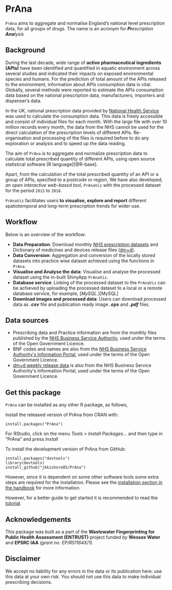 # PrAna

`PrAna` aims to aggregate and normalise England’s national level prescription data, for all groups of drugs. The name is an acronym for _**Pr**escription **Ana**lysis_

## Background

During the last decade, wide range of **active pharmaceutical ingredients (APIs)** have been identified and quantified in aquatic environment across several studies and indicated their impacts on exposed environmental species and humans. For the prediction of total amount of the APIs released to the environment, information about APIs consumption data is vital. Globally, several methods were reported to estimate the APIs consumption data based on the national prescription data, manufacturers, importers and dispenser’s data.

In the UK, national prescription data provided by [National Health Service][NHS digital] was used to calculate the consumption data. This data is freely accessible and consist of individual files for each month. With the large file with over 10 million records every month, the data from the NHS cannot be used for the direct calculation of the prescription levels of different APIs. Re-organisation and processing of the files is required before to do any exploration or analysis and to speed up the data reading. 

The aim of `PrAna` is to aggregate and normalize prescription data to calculate total prescribed quantity of different APIs, using open source statistical software [R language][@R-base]. 

Apart, from the calculation of the total prescribed quantity of an API or a group of APIs, specified to a postcode or region, We have also developed, _an open interactive web-based tool_, `PrAnaViz` with the processed dataset for the period `2015` to `2018`.

`PrAnaViz` facilitates users **to visualise, explore and report** different spatiotemporal and long-term prescription trends for wider use. 

## Workflow

Below is an overview of the workflow:

- **Data Preparation**: Download monthly [NHS prescription datasets][NHSBSA] and Dictionary of medicines and devices release files [(dm+d)][dm+d].
- **Data Conversion**: Aggregation and conversion of the locally stored datasets into practice wise dataset achieved using the functions in `PrAna`.
- **Visualise and Analyse the data**: Visualise and analyse the processed dataset using the in-built ShinyApp `PrAnaViz`.
- **Database service**: Linking of the processed dataset to the `PrAnaViz` can be achieved by uploading the processed dataset to a local or a remote database service, for example, [_MySQL._][MySQL]
- **Download images and processed data**: Users can download processed data as **_.csv_** file and publication ready image **_.eps_** and **_.pdf_** files.

## Data sources

- Prescribing data and Practice information are from the monthly files published by the [NHS Business Service Authority][NHSBSA], used under the terms of the Open Government Licence.
- BNF codes and names are also from the [NHS Business Service Authority's Information Portal][NHSBSA], used under the terms of the Open Government Licence.
- [dm+d weekly release data][dm+d] is also from the NHS Business Service Authority's Information Portal, used under the terms of the Open Government Licence.


## Get this package

`PrAna` can be installed as any other R package, as follows,

Install the released version of PrAna from CRAN with:
```
install.packages("PrAna")
```
For RStudio, click on the menu _Tools > Install Packages…_ and then type in “PrAna” and press _Install_

To install the development version of PrAna from GitHub:
```
install.packages("devtools")
library(devtools)
install_github("jkkishore85/PrAna")
```
However, since it is dependent on some other software tools some extra steps are required for the installation. Please see the [installation section in the handbook][handbook-inst] for more information.

However, for a better guide to get started it is recommended to read the [tutorial][tutorial].

## Acknowledgements

This package was built as a part of the **Wastewater Fingerprinting for Public Health Assessment (ENTRUST)** project funded by **Wessex Water** and **EPSRC IAA** _(grant no. EP/R51164X/1)_. 

## Disclaimer
We accept no liability for any errors in the data or its publication here: use this data at your own risk. You should not use this data to make individual prescribing decisions.

[R]: https://www.r-project.org/
[tutorial]: https://github.bath.ac.uk/pages/kjj28/PrAna/articles/PrAnaViz_Tutoral.html
[NHS digital]: https://digital.nhs.uk/organisation-data-service/data-downloads/gp-data
[handbook-inst]: https://github.bath.ac.uk/pages/kjj28/PrAna/articles/handbook.html#installation
[NHSBSA]: https://applications.nhsbsa.nhs.uk/infosystems/welcome
[dm+d]: https://isd.digital.nhs.uk/trud3/user/guest/group/0/pack/6
[dm+d2]: https://isd.digital.nhs.uk/trud3/user/guest/group/0/pack/6/subpack/239/releases
